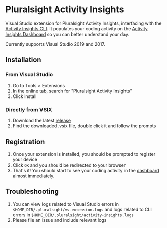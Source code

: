 # Pluralsight Activity Insights

Visual Studio extension for Pluralsight Activity Insights, interfacing with the [Activity Insights CLI](https://github.com/ps-dev/activity-insights-cli).
It populates your coding activity on the [Activity Insights Dashboard](https://app.pluralsight.com/activity-insights-beta) so you
can better understand your day.

Currently supports Visual Studio 2019 and 2017.

## Installation

### From Visual Studio
  1. Go to Tools > Extensions
  2. In the online tab, search for "Pluralsight Activity Insights"
  3. Click install

### Directly from VSIX
  1. Download the latest [release](https://github.com/ps-dev/activity-insights-vs/releases)
  2. Find the downloaded .vsix file, double click it and follow the prompts
  
  
## Registration
  1. Once your extension is installed, you should be prompted to register your device
  2. Click `OK` and you should be redirected to your browser
  3. That's it! You should start to see your coding activity in the [dashboard](https://app.pluralsight.com/activity-insights-beta) almost immediately.
  
  
## Troubleshooting
  1. You can view logs related to Visual Studio errors in `$HOME_DIR/.pluralsight/vs-extension.logs` and logs related to CLI errors in `$HOME_DIR/.pluralsight/activity-insights.logs`
  2. Please file an issue and include relevant logs
